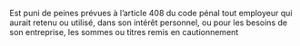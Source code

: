 Est puni de peines prévues à l’article 408 du code pénal tout employeur qui aurait retenu ou utilisé, dans son intérêt personnel, ou pour les besoins de son entreprise, les sommes ou titres remis en cautionnement